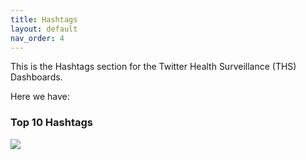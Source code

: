 ```yaml
---
title: Hashtags
layout: default
nav_order: 4
---
```


This is the Hashtags section for the Twitter Health Surveillance (THS) Dashboards. 

Here we have:

### Top 10 Hashtags

![](ths-dashboard/assets/Top_Hashtags_Bar.png)
